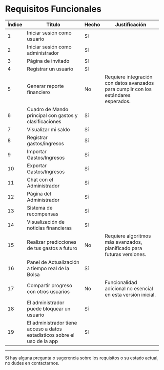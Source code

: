# Requisitos Funcionales

| Índice | Título                                             | Hecho  | Justificación                                                                 |
|--------|-----------------------------------------------------|--------|--------------------------------------------------------------------------------|
| 1      | Iniciar sesión como usuario                        | Sí     |                                                                                |
| 2      | Iniciar sesión como administrador                  | Sí     |                                                                                |
| 3      | Página de invitado                                 | Sí     |                                                                                |
| 4      | Registrar un usuario                               | Sí     |                                                                                |
| 5      | Generar reporte financiero                         | No     | Requiere integración con datos avanzados para cumplir con los estándares esperados. |
| 6      | Cuadro de Mando principal con gastos y clasificaciones | Sí     |                                                                                |
| 7      | Visualizar mi saldo                                | Sí     |                                                                                |
| 8      | Registrar gastos/ingresos                          | Sí     |                                                                                |
| 9      | Importar Gastos/Ingresos                           | Sí     |                                                                                |
| 10     | Exportar Gastos/Ingresos                           | Sí     |                                                                                |
| 11     | Chat con el Administrador                          | Sí     |                                                                                |
| 12     | Página del Administrador                           | Sí     |                                                                                |
| 13     | Sistema de recompensas                             | Sí     |                                                                                |
| 14     | Visualización de noticias financieras              | Sí     |                                                                                |
| 15     | Realizar predicciones de tus gastos a futuro       | No     | Requiere algoritmos más avanzados, planificado para futuras versiones.         |
| 16     | Panel de Actualización a tiempo real de la Bolsa   | Sí     |                                                                                |
| 17     | Compartir progreso con otros usuarios              | No     | Funcionalidad adicional no esencial en esta versión inicial.                   |
| 18     | El administrador puede bloquear un usuario         | Sí     |                                                                                |
| 19     | El administrador tiene acceso a datos estadísticos sobre el uso de la app | Sí     |                                                                                |

---

Si hay alguna pregunta o sugerencia sobre los requisitos o su estado actual, no dudes en contactarnos.
